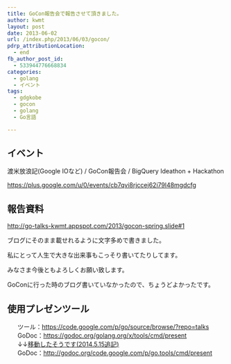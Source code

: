 ```yaml
---
title: GoCon報告会で報告させて頂きました。
author: kwmt
layout: post
date: 2013-06-02
url: /index.php/2013/06/03/gocon/
pdrp_attributionLocation:
  - end
fb_author_post_id:
  - 533944776668834
categories:
  - golang
  - イベント
tags:
  - gdgkobe
  - gocon
  - golang
  - Go言語

---
```

## イベント

渡米放浪記(Google IOなど) / GoCon報告会 / BigQuery Ideathon + Hackathon
  
<https://plus.google.com/u/0/events/cb7qvi8rjccej62i79l48mgdcfg>

## 報告資料

<http://go-talks-kwmt.appspot.com/2013/gocon-spring.slide#1>

ブログにそのまま載せれるように文字多めで書きました。

私にとって人生で大きな出来事もこっそり書いてたりしてます。
  
みなさま今後ともよろしくお願い致します。

GoConに行った時のブログ書いていなかったので、ちょうどよかったです。 

## 使用プレゼンツール

<ul style="list-style:none">
  <li>
    ツール：<a href="https://code.google.com/p/go/source/browse/?repo=talks">https://code.google.com/p/go/source/browse/?repo=talks</a>
  </li>
  <li>
    GoDoc：<a href="https://godoc.org/golang.org/x/tools/cmd/present">https://godoc.org/golang.org/x/tools/cmd/present</a>
  </li>
  <li>
    ↓↓<a href="https://code.google.com/p/go/source/browse/present/moved.go?repo=talks">移動したそうです(2014.5.15追記)</a>
  </li>
  <li>
    GoDoc：<a href="http://godoc.org/code.google.com/p/go.tools/cmd/present">http://godoc.org/code.google.com/p/go.tools/cmd/present</a>
  </li>
</ul>